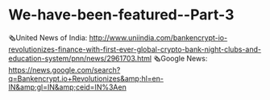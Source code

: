 # We-have-been-featured--Part-3
🗞️United News of India: http://www.uniindia.com/bankencrypt-io-revolutionizes-finance-with-first-ever-global-crypto-bank-night-clubs-and-education-system/pnn/news/2961703.html  🗞️Google News: https://news.google.com/search?q=Bankencrypt.io+Revolutionizes&amp;hl=en-IN&amp;gl=IN&amp;ceid=IN%3Aen 
